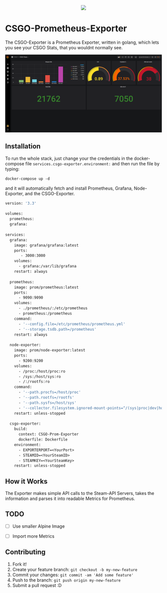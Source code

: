 <div style="text-align:center"><img src="https://lh3.googleusercontent.com/proxy/CRbywP1kEljBZjCc7E03iEPXeONbLRopXYdCqBBg1k26sCgGspOpuhCNYSxPDf05GYTRKETMQndRBpbNZFTpfGHpsoKp75mt9Bh5bjvtZK-tPwyZiSOs34I_JAo" /></div>

# CSGO-Prometheus-Exporter

The CSGO-Exporter is a Prometheus Exporter, written in golang, which lets you see your CSGO Stats, that you wouldnt normally see.

![alt text](https://raw.githubusercontent.com/ferencovonmatterhorn/csgo-prom-exporter/master/dashboard.png)

## Installation
To run the whole stack, just change your the credentials in the docker-compose file `services.csgo-exporter.environment:` and then run the file by typing: 
```Dockerfile
docker-compose up -d
```

 and it will automatically fetch and install Prometheus, Grafana, Node-Exporter, and the CSGO-Exporter.

```Dockerfile
version: '3.3'

volumes:
  prometheus:
  grafana:

services:
  grafana:
    image: grafana/grafana:latest
    ports:
       - 3000:3000
    volumes:
      - grafana:/var/lib/grafana
    restart: always
 
  prometheus:
    image: prom/prometheus:latest
    ports:
      - 9090:9090
    volumes:
      - ./prometheus/:/etc/prometheus
      - prometheus:/prometheus
    command:
      - '--config.file=/etc/prometheus/prometheus.yml'
      - '--storage.tsdb.path=/prometheus'
    restart: always

  node-exporter:
    image: prom/node-exporter:latest
    ports:
      - 9200:9200
    volumes:
      - /proc:/host/proc:ro
      - /sys:/host/sys:ro
      - /:/rootfs:ro
    command:
      - '--path.procfs=/host/proc'
      - '--path.rootfs=/rootfs'
      - '--path.sysfs=/host/sys'
      - '--collector.filesystem.ignored-mount-points=^/(sys|proc|dev|host|etc)($$|/)'
    restart: unless-stopped
 
  csgo-exporter:
    build:
      context: CSGO-Prom-Exporter
      dockerfile: Dockerfile
    environment: 
      - EXPORTERPORT=<YourPort>
      - STEAMID=<YourSteamID>
      - STEAMKEY=<YourSteamKey>
    restart: unless-stopped
```

## How it Works

The Exporter makes simple API calls to the Steam-API Servers, takes the information and parses it into readable Metrics for Prometheus.


## TODO

- [ ] Use smaller Alpine Image
- [ ] Import more Metrics


## Contributing

1. Fork it!
2. Create your feature branch: `git checkout -b my-new-feature`
3. Commit your changes: `git commit -am 'Add some feature'`
4. Push to the branch: `git push origin my-new-feature`
5. Submit a pull request :D


